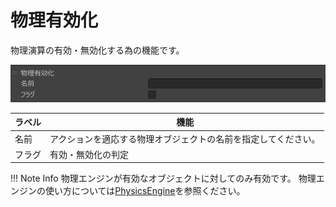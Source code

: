 # 物理有効化

物理演算の有効・無効化する為の機能です。

![PhysicsAddVelocity](img/SetEnable.ja.jpg)

| ラベル |  機能  |
| ----   | ---- |
| 名前 | アクションを適応する物理オブジェクトの名前を指定してください。 |
| フラグ | 有効・無効化の判定　|

!!! Note Info
    物理エンジンが有効なオブジェクトに対してのみ有効です。
    物理エンジンの使い方については[PhysicsEngine](../WorldMakingGuide/PhysicsEngine.md)を参照ください。